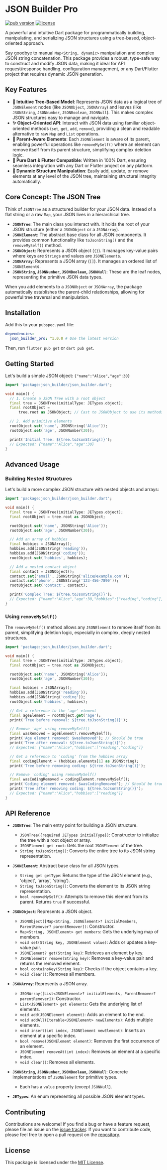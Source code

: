 # JSON Builder Pro

[![pub version](https://img.shields.io/pub/v/json_builder_pro.svg)](https://pub.dev/packages/json_builder_pro)
[![license](https://img.shields.io/badge/license-MIT-blue.svg)](https://opensource.org/licenses/MIT)

A powerful and intuitive Dart package for programmatically building, manipulating, and serializing JSON structures using a tree-based, object-oriented approach.

Say goodbye to manual `Map<String, dynamic>` manipulation and complex JSON string concatenation. This package provides a robust, type-safe way to construct and modify JSON data, making it ideal for API request/response handling, configuration management, or any Dart/Flutter project that requires dynamic JSON generation.

## Key Features

-   **🌳 Intuitive Tree-Based Model**: Represents JSON data as a logical tree of `JSONElement` nodes (like `JSONObject`, `JSONArray`) and leaves (like `JSONString`, `JSONNumber`, `JSONBoolean`, `JSONNull`). This makes complex JSON structures easy to manage and navigate.
-   **✨ Object-Oriented API**: Interact with JSON data using familiar object-oriented methods (`set`, `get`, `add`, `remove`), providing a clean and readable alternative to raw `Map` and `List` operations.
-   **🔗 Parent-Aware Elements**: Each `JSONElement` is aware of its parent, enabling powerful operations like `removeMySelf()` where an element can remove itself from its parent structure, simplifying complex deletion logic.
-   **🚀 Pure Dart & Flutter Compatible**: Written in 100% Dart, ensuring seamless integration with any Dart or Flutter project on any platform.
-   **🔄 Dynamic Structure Manipulation**: Easily add, update, or remove elements at any level of the JSON tree, maintaining structural integrity automatically.

## Core Concept: The JSON Tree

Think of `JSONTree` as a structured builder for your JSON data. Instead of a flat string or a raw `Map`, your JSON lives in a hierarchical tree.

-   **`JSONTree`**: The main class you interact with. It holds the root of your JSON structure (either a `JSONObject` or a `JSONArray`).
-   **`JSONElement`**: The abstract base class for all JSON components. It provides common functionality like `toJsonString()` and the `removeMySelf()` method.
-   **`JSONObject`**: Represents a JSON object (`{}`). It manages key-value pairs where keys are `String`s and values are `JSONElement`s.
-   **`JSONArray`**: Represents a JSON array (`[]`). It manages an ordered list of `JSONElement`s.
-   **`JSONString`, `JSONNumber`, `JSONBoolean`, `JSONNull`**: These are the leaf nodes, representing the primitive JSON data types.

When you add elements to a `JSONObject` or `JSONArray`, the package automatically establishes the parent-child relationships, allowing for powerful tree traversal and manipulation.

## Installation

Add this to your `pubspec.yaml` file:

```yaml
dependencies:
  json_builder_pro: ^1.0.0 # Use the latest version
```

Then, run `flutter pub get` or `dart pub get`.

## Getting Started

Let's build a simple JSON object: `{"name":"Alice","age":30}`

```dart
import 'package:json_builder/json_builder.dart';

void main() {
  // 1. Create a JSON Tree with a root object
  final tree = JSONTree(initialType: JETypes.object);
  final rootObject =
      tree.root as JSONObject; // Cast to JSONObject to use its methods

  // 2. Add primitive elements
  rootObject.set('name', JSONString('Alice'));
  rootObject.set('age', JSONNumber(30));

  print('Initial Tree: ${tree.toJsonString()}');
  // Expected: {"name":"Alice","age":30}
}
```

## Advanced Usage

### Building Nested Structures

Let's build a more complex JSON structure with nested objects and arrays:

```dart
import 'package:json_builder/json_builder.dart';

void main() {
  final tree = JSONTree(initialType: JETypes.object);
  final rootObject = tree.root as JSONObject;

  rootObject.set('name', JSONString('Alice'));
  rootObject.set('age', JSONNumber(30));

  // Add an array of hobbies
  final hobbies = JSONArray();
  hobbies.add(JSONString('reading'));
  hobbies.add(JSONString('coding'));
  rootObject.set('hobbies', hobbies);

  // Add a nested contact object
  final contact = JSONObject();
  contact.set('email', JSONString('alice@example.com'));
  contact.set('phone', JSONString('123-456-7890'));
  rootObject.set('contact', contact);

  print('Complex Tree: ${tree.toJsonString()}');
  // Expected: {"name":"Alice","age":30,"hobbies":["reading","coding"],"contact":{"email":"alice@example.com","phone":"123-456-7890"}}
}
```

### Using `removeMySelf()`

The `removeMySelf()` method allows any `JSONElement` to remove itself from its parent, simplifying deletion logic, especially in complex, deeply nested structures.

```dart
import 'package:json_builder/json_builder.dart';

void main() {
  final tree = JSONTree(initialType: JETypes.object);
  final rootObject = tree.root as JSONObject;

  rootObject.set('name', JSONString('Alice'));
  rootObject.set('age', JSONNumber(30));

  final hobbies = JSONArray();
  hobbies.add(JSONString('reading'));
  hobbies.add(JSONString('coding'));
  rootObject.set('hobbies', hobbies);

  // Get a reference to the 'age' element
  final ageElement = rootObject.get('age');
  print('Tree before removal: ${tree.toJsonString()}');

  // Remove 'age' using removeMySelf()
  final wasRemoved = ageElement?.removeMySelf();
  print('Age element removed: $wasRemoved'); // Should be true
  print('Tree after removal: ${tree.toJsonString()}');
  // Expected: {"name":"Alice","hobbies":["reading","coding"]}

  // Get a reference to 'coding' from the hobbies array
  final codingElement = (hobbies.elements[1] as JSONString);
  print('Tree before removing coding: ${tree.toJsonString()}');

  // Remove 'coding' using removeMySelf()
  final wasCodingRemoved = codingElement.removeMySelf();
  print('Coding element removed: $wasCodingRemoved'); // Should be true
  print('Tree after removing coding: ${tree.toJsonString()}');
  // Expected: {"name":"Alice","hobbies":["reading"]}
}
```

## API Reference

-   **`JSONTree`**: The main entry point for building a JSON structure.
    -   `JSONTree({required JETypes initialType})`: Constructor to initialize the tree with a root object or array.
    -   `JSONElement get root`: Gets the root `JSONElement` of the tree.
    -   `String toJsonString()`: Converts the entire tree to its JSON string representation.

-   **`JSONElement`**: Abstract base class for all JSON types.
    -   `String get getType`: Returns the type of the JSON element (e.g., 'object', 'array', 'string').
    -   `String toJsonString()`: Converts the element to its JSON string representation.
    -   `bool removeMySelf()`: Attempts to remove this element from its parent. Returns `true` if successful.

-   **`JSONObject`**: Represents a JSON object.
    -   `JSONObject([Map<String, JSONElement>? initialMembers, ParentRemover? parentRemover])`: Constructor.
    -   `Map<String, JSONElement> get members`: Gets the underlying map of members.
    -   `void set(String key, JSONElement value)`: Adds or updates a key-value pair.
    -   `JSONElement? get(String key)`: Retrieves an element by key.
    -   `JSONElement? remove(String key)`: Removes a key-value pair and returns the removed element.
    -   `bool containsKey(String key)`: Checks if the object contains a key.
    -   `void clear()`: Removes all members.

-   **`JSONArray`**: Represents a JSON array.
    -   `JSONArray([List<JSONElement>? initialElements, ParentRemover? parentRemover])`: Constructor.
    -   `List<JSONElement> get elements`: Gets the underlying list of elements.
    -   `void add(JSONElement element)`: Adds an element to the end.
    -   `void addAll(Iterable<JSONElement> newElements)`: Adds multiple elements.
    -   `void insert(int index, JSONElement newElement)`: Inserts an element at a specific index.
    -   `bool remove(JSONElement element)`: Removes the first occurrence of an element.
    -   `JSONElement removeAt(int index)`: Removes an element at a specific index.
    -   `void clear()`: Removes all elements.

-   **`JSONString`, `JSONNumber`, `JSONBoolean`, `JSONNull`**: Concrete implementations of `JSONElement` for primitive types.
    -   Each has a `value` property (except `JSONNull`).

-   **`JETypes`**: An enum representing all possible JSON element types.

## Contributing

Contributions are welcome! If you find a bug or have a feature request, please file an issue on the [issue tracker](https://github.com/Ashraf-Hamdoun/JSON-Builder/issues). If you want to contribute code, please feel free to open a pull request on the [repository](https://github.com/Ashraf-Hamdoun/JSON-Builder).

## License

This package is licensed under the [MIT License](LICENSE).